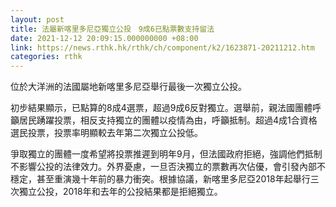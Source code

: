 ```yaml
---
layout: post
title: 法屬新喀里多尼亞獨立公投　9成6已點票數支持留法
date: 2021-12-12 20:09:15.000000000 +08:00
link: https://news.rthk.hk/rthk/ch/component/k2/1623871-20211212.htm
categories: rthk
---
```


位於大洋洲的法國屬地新喀里多尼亞舉行最後一次獨立公投。

初步結果顯示，已點算的8成4選票，超過9成6反對獨立。選舉前，親法國團體呼籲居民踴躍投票，相反支持獨立的團體以疫情為由，呼籲抵制。超過4成1合資格選民投票，投票率明顯較去年第二次獨立公投低。

爭取獨立的團體一度希望將投票推遲到明年9月，但法國政府拒絕，強調他們抵制不影響公投的法律效力。外界憂慮，一旦否決獨立的票數再次佔優，會引發內部不穩定，甚至重演幾十年前的暴力衝突。根據協議，新喀里多尼亞2018年起舉行三次獨立公投，2018年和去年的公投結果都是拒絕獨立。
